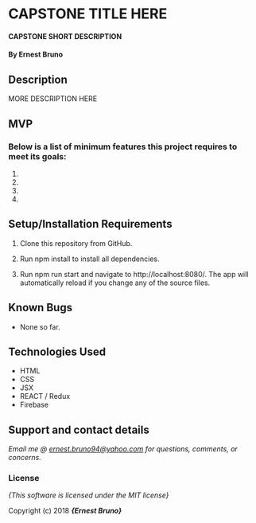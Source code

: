 # CAPSTONE TITLE HERE

#### CAPSTONE SHORT DESCRIPTION
#### By **Ernest Bruno**

## Description

MORE DESCRIPTION HERE

## MVP
### Below is a list of minimum features this project requires to meet its goals:

1.
2.
3.
4.

## Setup/Installation Requirements

1. Clone this repository from GitHub.

2. Run npm install to install all dependencies.

3. Run npm run start and navigate to http://localhost:8080/. The app will automatically reload if you change any of the source files.

## Known Bugs

* None so far.

## Technologies Used
* HTML
* CSS
* JSX
* REACT / Redux
* Firebase

## Support and contact details

_Email me @ ernest.bruno94@yahoo.com for questions, comments, or concerns._

### License

*{This software is licensed under the MIT license}*

Copyright (c) 2018 **_{Ernest Bruno}_**
